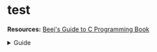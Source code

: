 # test


**Resources:** [Beej's Guide to C Programming Book](https://drive.google.com/file/d/1eHaLgUn-EC1XBiJLyKBpZJDYpkQQakSQ/view?usp=sharing)
<details>
  <summary>Guide</summary>
<br>
  <details>
    <summary>Week-1</summary>

    -  **Chapter 1**
    -  **Chapter 2**
    -  **Chapter 4**
    -  **Chapter 5**

  </details>

  <details>
    <summary>Week-14</summary>

    -  Chapter 4: Building a Binary Loader Using `libbfd`.

  </details>

  <details>
    <summary>Week-3</summary>
    -  Chapter 4: Building a Binary Loader Using `libbfd`.


  </details>

  <details>
    <summary>Week-4</summary>

    -  **Chapter 10**    
    -  **Chapter 12**
    -  **Chapter 13**
    -  **Chapter 14**
    -  **Chapter 17**

  </details>

  <details>
    <summary>Week-5</summary>

    -  Contest

  </details>

  <details>
    <summary>Week-6</summary>

    -  🅲🅰🆃🅲🅷🅸🅽🅶 🆄🅿...

  </details>

</details>
<br>
